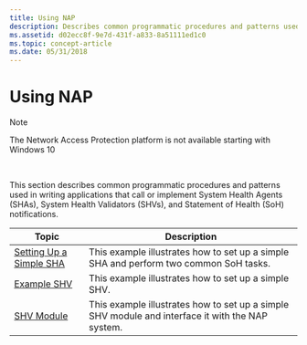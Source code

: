 ```yaml
---
title: Using NAP
description: Describes common programmatic procedures and patterns used in writing applications that call or implement System Health Agents (SHAs), System Health Validators (SHVs), and Statement of Health (SoH) notifications.
ms.assetid: d02ecc8f-9e7d-431f-a833-8a51111ed1c0
ms.topic: concept-article
ms.date: 05/31/2018
---
```


# Using NAP

> [!Note]  
> The Network Access Protection platform is not available starting with Windows 10

 

This section describes common programmatic procedures and patterns used in writing applications that call or implement System Health Agents (SHAs), System Health Validators (SHVs), and Statement of Health (SoH) notifications.



| Topic                                                  | Description                                                                                      |
|--------------------------------------------------------|--------------------------------------------------------------------------------------------------|
| [Setting Up a Simple SHA](setting-up-a-simple-sha.md) | This example illustrates how to set up a simple SHA and perform two common SoH tasks.            |
| [Example SHV](exampleshv.md)                          | This example illustrates how to set up a simple SHV.                                             |
| [SHV Module](shv-module.md)                           | This example illustrates how to set up a simple SHV module and interface it with the NAP system. |



 

 

 




